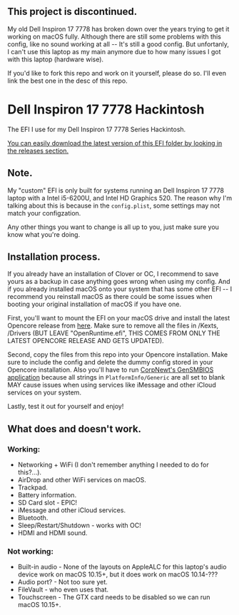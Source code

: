 ## This project is discontinued.
My old Dell Inspiron 17 7778 has broken down over the years trying to get it working on macOS fully. Although there are still some problems with this config, like no sound working at all -- It's still a good config. But unfortanly, I can't use this laptop as my main anymore due to how many issues I got with this laptop (hardware wise).

If you'd like to fork this repo and work on it yourself, please do so. I'll even link the best one in the desc of this repo.

# Dell Inspiron 17 7778 Hackintosh
The EFI I use for my Dell Inspiron 17 7778 Series Hackintosh.

[You can easily download the latest version of this EFI folder by looking in the releases section.](https://github.com/ktg5/Inspiron-7778-Hackintosh-OC/releases)

## Note.
My "custom" EFI is only built for systems running an Dell Inspiron 17 7778 laptop with a Intel i5-6200U, and Intel HD Graphics 520. The reason why I'm talking about this is because in the `config.plist`, some settings may not match your configzation.

Any other things you want to change is all up to you, just make sure you know what you're doing.

## Installation process.
If you already have an installation of Clover or OC, I recommend to save yours as a backup in case anything goes wrong when using my config. And if you already installed macOS onto your system that has some other EFI -- I recommend you reinstall macOS as there could be some issues when booting your original installation of macOS if you have one.

First, you'll want to mount the EFI on your macOS drive and install the latest Opencore release from [here](https://github.com/acidanthera/OpenCorePkg/releases). Make sure to remove all the files in /Kexts, /Drivers (BUT LEAVE "OpenRuntime.efi", THIS COMES FROM ONLY THE LATEST OPENCORE RELEASE AND GETS UPDATED).

Second, copy the files from this repo into your Opencore installation. Make sure to include the config and delete the dummy config stored in your Opencore installation. Also you'll have to run [CorpNewt's GenSMBIOS application](https://github.com/corpnewt/GenSMBIOS) because all strings in `PlatformInfo/Generic` are all set to blank MAY cause issues when using services like iMessage and other iCloud services on your system.

Lastly, test it out for yourself and enjoy!

## What does and doesn't work.
### Working:
* Networking + WiFi (I don't remember anything I needed to do for this?...).
* AirDrop and other WiFi services on macOS.
* Trackpad.
* Battery information.
* SD Card slot - EPIC!
* iMessage and other iCloud services.
* Bluetooth.
* Sleep/Restart/Shutdown - works with OC!
* HDMI and HDMI sound.
### Not working:
* Built-in audio - None of the layouts on AppleALC for this laptop's audio device work on macOS 10.15+, but it does work on macOS 10.14-???
* Audio port? - Not too sure yet.
* FileVault - who even uses that.
* Touchscreen - The GTX card needs to be disabled so we can run macOS 10.15+.
